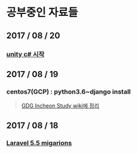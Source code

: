 # 공부중인 자료들

## 2017 / 08 / 20
### [unity c# 시작](./csharp_unity.md)

## 2017 / 08 / 19
### centos7(GCP) : python3.6~django install
> [GDG Incheon Study wiki에 정리](https://github.com/GDGincheonAndroidStudy/GDGIncheonHomePage/wiki/20170819_GCPstart)

## 2017 / 08 / 18
### [Laravel 5.5 migarions](./laravel_migrations.md)
